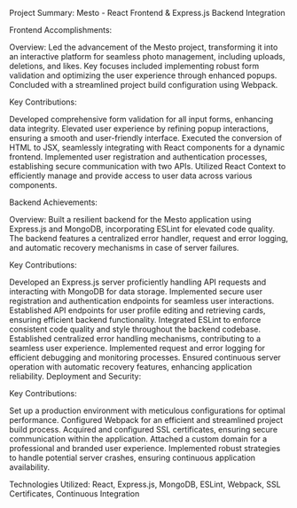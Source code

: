 Project Summary: Mesto - React Frontend & Express.js Backend Integration

Frontend Accomplishments:

Overview:
Led the advancement of the Mesto project, transforming it into an interactive platform for seamless photo management, including uploads, deletions, and likes. Key focuses included implementing robust form validation and optimizing the user experience through enhanced popups. Concluded with a streamlined project build configuration using Webpack.

Key Contributions:

Developed comprehensive form validation for all input forms, enhancing data integrity.
Elevated user experience by refining popup interactions, ensuring a smooth and user-friendly interface.
Executed the conversion of HTML to JSX, seamlessly integrating with React components for a dynamic frontend.
Implemented user registration and authentication processes, establishing secure communication with two APIs.
Utilized React Context to efficiently manage and provide access to user data across various components.

Backend Achievements:

Overview:
Built a resilient backend for the Mesto application using Express.js and MongoDB, incorporating ESLint for elevated code quality. The backend features a centralized error handler, request and error logging, and automatic recovery mechanisms in case of server failures.

Key Contributions:

Developed an Express.js server proficiently handling API requests and interacting with MongoDB for data storage.
Implemented secure user registration and authentication endpoints for seamless user interactions.
Established API endpoints for user profile editing and retrieving cards, ensuring efficient backend functionality.
Integrated ESLint to enforce consistent code quality and style throughout the backend codebase.
Established centralized error handling mechanisms, contributing to a seamless user experience.
Implemented request and error logging for efficient debugging and monitoring processes.
Ensured continuous server operation with automatic recovery features, enhancing application reliability.
Deployment and Security:

Key Contributions:

Set up a production environment with meticulous configurations for optimal performance.
Configured Webpack for an efficient and streamlined project build process.
Acquired and configured SSL certificates, ensuring secure communication within the application.
Attached a custom domain for a professional and branded user experience.
Implemented robust strategies to handle potential server crashes, ensuring continuous application availability.

Technologies Utilized:
React, Express.js, MongoDB, ESLint, Webpack, SSL Certificates, Continuous Integration
